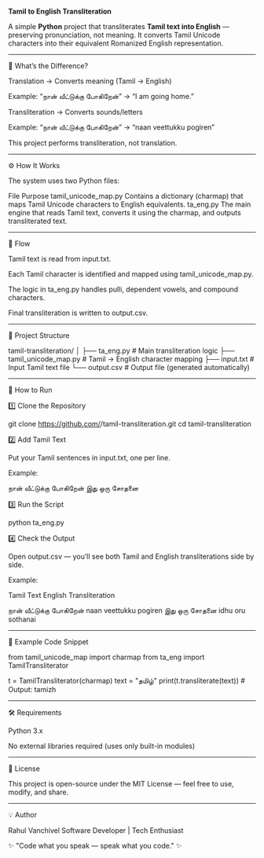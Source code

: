 **Tamil to English Transliteration**

A simple **Python** project that transliterates **Tamil text into English** — preserving pronunciation, not meaning.
It converts Tamil Unicode characters into their equivalent Romanized English representation.

--------------------------------------------------------------------------------------------

📘 What’s the Difference?

Translation → Converts meaning (Tamil → English)

Example: “நான் வீட்டுக்கு போகிறேன்” → “I am going home.”

Transliteration → Converts sounds/letters

Example: “நான் வீட்டுக்கு போகிறேன்” → “naan veettukku pogiren”

This project performs transliteration, not translation.

--------------------------------------------------------------------------------------------

⚙️ How It Works

The system uses two Python files:

  File	                                                                         Purpose
tamil_unicode_map.py	            Contains a dictionary (charmap) that maps Tamil Unicode characters to English equivalents.
ta_eng.py	                        The main engine that reads Tamil text, converts it using the charmap, and outputs transliterated text.

----------------------------------------------------------------------------------------------
🧠 Flow

Tamil text is read from input.txt.

Each Tamil character is identified and mapped using tamil_unicode_map.py.

The logic in ta_eng.py handles pulli, dependent vowels, and compound characters.

Final transliteration is written to output.csv.

----------------------------------------------------------------------------------------------

📂 Project Structure

tamil-transliteration/
│
├── ta_eng.py               # Main transliteration logic
├── tamil_unicode_map.py    # Tamil → English character mapping
├── input.txt               # Input Tamil text file
└── output.csv              # Output file (generated automatically)

----------------------------------------------------------------------------------------------


🚀 How to Run

1️⃣ Clone the Repository

git clone https://github.com/<your-username>/tamil-transliteration.git
cd tamil-transliteration

2️⃣ Add Tamil Text

Put your Tamil sentences in input.txt, one per line.

Example:

நான் வீட்டுக்கு போகிறேன்
இது ஒரு சோதனை

3️⃣ Run the Script

python ta_eng.py

4️⃣ Check the Output

Open output.csv — you’ll see both Tamil and English transliterations side by side.

Example:

Tamil Text	                              English Transliteration

நான் வீட்டுக்கு போகிறேன்	              naan veettukku pogiren
இது ஒரு சோதனை	                    idhu oru sothanai

----------------------------------------------------------------------------------------------

🧩 Example Code Snippet

from tamil_unicode_map import charmap
from ta_eng import TamilTransliterator

t = TamilTransliterator(charmap)
text = "தமிழ்"
print(t.transliterate(text))   # Output: tamizh

----------------------------------------------------------------------------------------------

🛠 Requirements

Python 3.x

No external libraries required (uses only built-in modules)

----------------------------------------------------------------------------------------------

📜 License

This project is open-source under the MIT License — feel free to use, modify, and share.

----------------------------------------------------------------------------------------------

💡 Author

Rahul Vanchivel
Software Developer | Tech Enthusiast

✨ "Code what you speak — speak what you code." ✨
